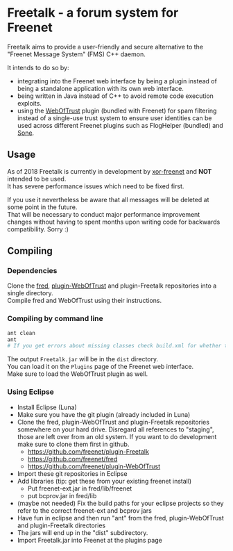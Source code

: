 # Freetalk - a forum system for Freenet

Freetalk aims to provide a user-friendly and secure alternative to the "Freenet Message System"
(FMS) C++ daemon.

It intends to do so by:
* integrating into the Freenet web interface by being a plugin instead of being a standalone
  application with its own web interface.
* being written in Java instead of C++ to avoid remote code execution exploits.
* using the [WebOfTrust](https://github.com/xor-freenet/plugin-WebOfTrust) plugin (bundled with
  Freenet) for spam filtering instead of a single-use trust system to ensure user identities can be
  used across different Freenet plugins such as FlogHelper (bundled) and
  [Sone](https://github.com/Bombe/Sone).
  
## Usage

As of 2018 Freetalk is currently in development by [xor-freenet](https://github.com/xor-freenet) and
**NOT** intended to be used.  
It has severe performance issues which need to be fixed first.

If you use it nevertheless be aware that all messages will be deleted at some point in the future.  
That will be necessary to conduct major performance improvement changes without having to spent
months upon writing code for backwards compatibility. Sorry :)

## Compiling

### Dependencies

Clone the [fred](https://github.com/freenet/fred),
[plugin-WebOfTrust](https://github.com/xor-freenet/plugin-WebOfTrust) and plugin-Freetalk
repositories into a single directory.  
Compile fred and WebOfTrust using their instructions.
  
### Compiling by command line

```bash
ant clean
ant
# If you get errors about missing classes check build.xml for whether the JAR locations are correct.
```

The output ```Freetalk.jar``` will be in the ```dist``` directory.  
You can load it on the ```Plugins``` page of the Freenet web interface.  
Make sure to load the WebOfTrust plugin as well.

### Using Eclipse
* Install Eclipse (Luna)
* Make sure you have the git plugin (already included in Luna)
* Clone the fred, plugin-WebOfTrust and plugin-Freetalk repositories somewhere on your hard drive. Disregard all references to "staging", those are left over from an old system. If you want to do development make sure to clone them first in github.
  * https://github.com/freenet/plugin-Freetalk
  * https://github.com/freenet/fred
  * https://github.com/freenet/plugin-WebOfTrust
* Import these git repositories in Eclipse
* Add libraries (tip: get these from your existing freenet install)
  * Put freenet-ext.jar in fred/lib/freenet
  * put bcprov.jar in fred/lib
* (maybe not needed) Fix the build paths for your eclipse projects so they refer to the correct freenet-ext and bcprov jars
* Have fun in eclipse and then run "ant" from the fred, plugin-WebOfTrust and plugin-Freetalk directories
* The jars will end up in the "dist" subdirectory.
* Import Freetalk.jar into Freenet at the plugins page
